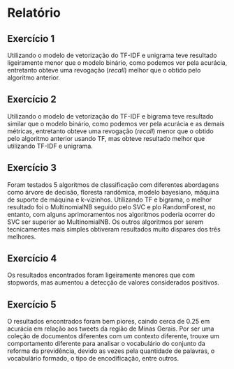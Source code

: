 # Relatório

## Exercício 1

Utilizando o modelo de vetorização do TF-IDF e unigrama teve resultado ligeiramente menor que o modelo binário, como podemos ver pela acurácia, entretanto obteve uma revogação (*recall*) melhor que o obtido pelo algoritmo anterior. 

## Exercício 2

Utilizando o modelo de vetorização do TF-IDF e bigrama teve resultado similar que o modelo binário, como podemos ver pela acurácia e as demais métricas, entretanto obteve uma revogação (*recall*) menor que o obtido pelo algoritmo anterior usando TF, mas obteve resultado melhor que utilizando TF-IDF e unigrama. 

## Exercício 3

Foram testados 5 algoritmos de classificação com diferentes abordagens como árvore de decisão, floresta randômica, modelo bayesiano, máquina de suporte de máquina e
k-vizinhos. Utilizando TF e bigrama, o melhor resultado foi o MultinomialNB seguido pelo SVC e plo RandomForest, no entanto, com alguns aprimoramentos nos algoritmos poderia ocorrer do SVC ser superior ao MultinomialNB. Os outros algoritmos por serem tecnicamentes mais simples  obtiveram resultados muito dispares dos três melhores. 

## Exercício 4

Os resultados encontrados foram ligeiramente menores que com stopwords, mas aumentou a detecção de valores considerados positivos.

## Exercício 5

O resultados encontrados foram bem piores, caindo cerca de 0.25 em acurácia em relação aos tweets da região de Minas Gerais. Por ser uma coleção de
documentos diferentes com um contexto diferente, trouxe um comportamento diferente para analisar o vocabulário do conjunto da reforma da previdência, devido as vezes pela quantidade de palavras, o vocabulário formado, o tipo de encodificação, entre outros.